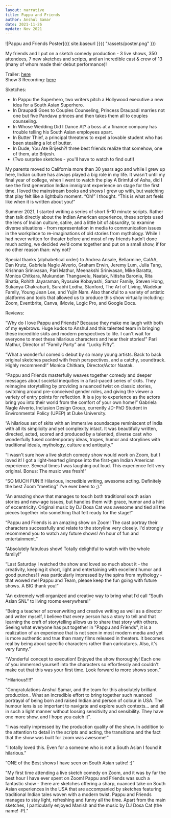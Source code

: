 ```yaml
---
layout: narrative
title: Pappu and Friends
author: Anshul Samar
date: 2021-11-26
mydate: Nov 2021
---
```


![Pappu and Friends Poster]({{ site.baseurl }}{{ "/assets/poster.png" }})

My friends and I put on a sketch comedy production - 3 live shows, 350 attendees, 7 new sketches and scripts, and an incredible cast & crew of 13 (many of whom made their debut performance)!

Trailer:  <a href="https://www.youtube.com/watch?v=X8vmFAMaR3A">here</a>  
Show 3 Recording: <a href="https://youtu.be/TadUrRo5iH0">here</a>

Sketches:
- In Pappu the Superhero, two writers pitch a Hollywood executive a new idea for a South Asian Superhero. 
- In Draupadi Goes to Couples Counseling, Princess Draupadi marries not one but five Pandava princes and then takes them all to couples counseling. 
- In Whose Wedding Did I Dance At? a boss at a finance company has trouble telling his South Asian employees apart. 
- In Butter Thief, a principal threatens to expel a lovable student who has been stealing a lot of butter. 
- In Dude, You Ate Brijesh?! three best friends realize that somehow, one of them, ate Brijesh.
- (Two surprise sketches - you'll have to watch to find out!)

My parents moved to California more than 30 years ago and while I grew up here, Indian culture has always played a big role in my life. It wasn't until my final year of college, when I went to watch the play A Brimful of Asha, did I see the first generation Indian immigrant experience on stage for the first time. I loved the mainstream books and shows I grew up with, but watching that play felt like a lightbulb moment. “Oh!” I thought. “This is what art feels like when it is written about you!”

Summer 2021, I started writing a series of short 5-10 minute scripts. Rather than talk directly about the Indian American experience, these scripts used the lens of Indian culture, satire, and a little bit of absurdity, to examine diverse situations - from representation in media to communication issues in the workplace to re-imaginations of old stories from mythology. While I had never written for theater before and most of my friends hadn’t done much acting, we decided we’d come together and put on a small show, if for no other reason than: why not?

Special thanks (alphabetical order) to Andrea Ansale, Bellarmine, CalAA, Dan Krutz, Gabriela Nagle Alverio, Graham Erwin, Jeremy Lum, Julia Tang, Krishnan Srinivasan, Pari Mathur, Meenakshi Srinivasan, Mike Baratta, Monica Chitkara, Mukundan Thangavelu, Naatak, Nitisha Baronia, Rita Bhatia, Rohith Jayaraman, Ryosuke Kobayashi, Samar Family, Steven Hong, Sukanya Chakrabarti, Surabhi Lodha, Stanford, The Art of Living, Wadekar Family, Young Jean Lee, and Yujin Nam. Also thankful to a variety of artistic platforms and tools that allowed us to produce this show virtually including: Zoom, Eventbrite, Canva, iMovie, Logic Pro, and Google Docs. 

Reviews:

“Why do I love Pappu and Friends? Because they make me laugh with both of my eyebrows. Huge kudos to Anshul and this talented team in bringing these incredible skits and modern perspectives to life. I can't wait for everyone to meet these hilarious characters and hear their stories!”  Pari Mathur, Director of “Family Party” and “Lucky Fifty”.  

“What a wonderful comedic debut by so many young artists. Back to back original sketches packed with fresh perspectives, and a catchy, soundtrack.  Highly recommend!” Monica Chitkara, Director/Actor Naatak. 

“Pappu and Friends masterfully weaves together comedy and deeper messages about societal inequities in a fast-paced series of skits. They reimagine storytelling by providing a nuanced twist on classic stories, switching around pre-conceived gender roles, and giving the viewer a variety of entry points for reflection. It is a joy to experience as the actors bring you into their world from the comfort of your own home!” Gabriela Nagle Alverio, Inclusion Design Group, currently JD-PhD Student in Environmental Policy (UPEP) at Duke University.  

“A hilarious set of skits with an immersive soundscape reminiscent of India with all its simplicity and yet complexity intact. It was beautifully written, directed, acted, scored and produced by a talented, diverse cast who wonderfully fused contemporary ideas, tropes, humor and storylines with traditional ideals, mythology, culture and antiquity.”  

“I wasn't sure how a live sketch comedy show would work on Zoom, but I loved it! I got a light-hearted glimpse into the first-gen Indian American experience. Several times I was laughing out loud. This experience felt very original. Bonus: The music was fresh!”  

“SO MUCH FUN!!! Hilarious, incredible writing, awesome acting. Definitely the best Zoom "meeting" I've ever been to ;).”  

“An amazing show that manages to touch both traditional south asian stories and new-age issues, but handles them with grace, humor and a hint of eccentricity. Original music by DJ Dosa Cat was awesome and tied all the pieces together into something that felt ready for the stage!”  

“Pappu and Friends is an amazing show on Zoom! The cast portray their characters successfully and relate to the storyline very closely. I'd strongly recommend you to watch any future shows! An hour of fun and entertainment.”  

“Absolutely fabulous show! Totally delightful to watch with the whole family!”  

“Last Saturday I watched the show and loved so much about it - the creativity, keeping it short, light and entertaining with excellent humor and good punches! I was particularly impressed by the spins from mythology - that wowed me! Pappu and Team, please keep the fun going with future shows. A BIG thank you!”  

“An extremely well organized and creative way to bring what I’d call “South Asian SNL” to living rooms everywhere!”  

“Being a teacher of screenwriting and creative writing as well as a director and writer myself, I believe that every person has a story to tell and that learning the craft of storytelling allows us to share that story with others. Seeing what everyone has put together in "Pappu and Friends", it is a realization of an experience that is not seen in most modern media and yet is more authentic and true than many films released in theaters. It becomes real by being about specific characters rather than caricatures. Also, it's very funny.”  

“Wonderful concept to execution! Enjoyed the show thoroughly! Each one of you immersed yourself into the characters so effortlessly and couldn't make out that this was your first time. Look forward to more shows soon.”  

"Hilarious!!!!"  

“Congratulations Anshul Samar, and the team for this absolutely brilliant production.. What an incredible effort to bring together such nuanced portrayal of being born and raised Indian and person of colour in USA. The humour lens is so important to navigate and explore such contexts… and all in such a light manner without loosing sensitivity and sensibility. They have one more show, and I hope you catch it”. 

“I was really impressed by the production quality of the show. In addition to the attention to detail in the scripts and acting, the transitions and the fact that the show was built for zoom was awesome!”  

“I totally loved this. Even for a someone who is not a South Asian I found it hilarious.”  

“ONE of the Best shows I have seen on South Asian satire! :)”  

"My first time attending a live sketch comedy on Zoom, and it was by far the best hour I have ever spent on Zoom! Pappu and Friends was such a fantastic show - there are sketches offering a sharp, nuanced take on South Asian experiences in the USA that are accompanied by sketches featuring traditional Indian tales woven with a modern twist. Pappu and Friends manages to stay light, refreshing and funny all the time. Apart from the main sketches, I particularly enjoyed Manish and the music by DJ Dosa Cat (the name! :P)."  

